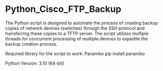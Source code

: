 # Python_Cisco_FTP_Backup

The Python script is designed to automate the process of creating backup copies of network devices (switches) through the SSH protocol and transferring these copies to a TFTP server. The script utilizes multiple threads for concurrent processing of multiple devices to expedite the backup creation process.

Required library for the script to work: Paramiko
pip install paramiko

Python Version: 3.10 (64-bit)
